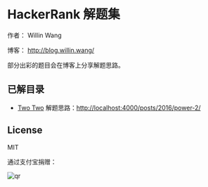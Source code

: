 # HackerRank 解题集

作者： Willin Wang

博客： <http://blog.willin.wang/>

部分出彩的题目会在博客上分享解题思路。

## 已解目录

- [Two Two](./algorithms/strings/two-two.js) 解题思路：<http://localhost:4000/posts/2016/power-2/>

## License

MIT

通过支付宝捐赠：

![qr](https://cloud.githubusercontent.com/assets/1890238/15489630/fccbb9cc-2193-11e6-9fed-b93c59d6ef37.png)
